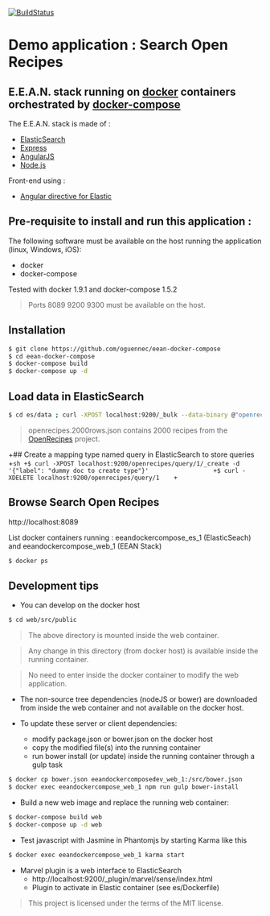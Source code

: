 [![BuildStatus](https://travis-ci.org/oguennec/eean-docker-compose.svg?branch=master)](https://travis-ci.org/oguennec/eean-docker-compose)

# Demo application : Search Open Recipes
## E.E.A.N. stack running on [docker] containers orchestrated by [docker-compose]

The E.E.A.N. stack is made of :
   - [ElasticSearch]
   - [Express]
   - [AngularJS]
   - [Node.js]

Front-end using :
   - [Angular directive for Elastic]

## Pre-requisite to install and run this application :
The following software must be available on the host running the application (linux, Windows, iOS):
   * docker
   * docker-compose

Tested with docker 1.9.1 and docker-compose 1.5.2
> Ports 8089 9200 9300 must be available on the host.

## Installation
```sh
$ git clone https://github.com/oguennec/eean-docker-compose
$ cd eean-docker-compose 
$ docker-compose build
$ docker-compose up -d
```

## Load data in ElasticSearch
```sh
$ cd es/data ; curl -XPOST localhost:9200/_bulk --data-binary @"openrecipes.2000rows.json"
```
>openrecipes.2000rows.json contains 2000 recipes from the [OpenRecipes] project.

+## Create a mapping type named query in ElasticSearch to store queries
+```sh
+$ curl -XPOST localhost:9200/openrecipes/query/1/_create -d '{"label": "dummy doc to create type"}'                 
+$ curl -XDELETE localhost:9200/openrecipes/query/1   
+```

## Browse Search Open Recipes
http://localhost:8089

List docker containers running : eeandockercompose_es_1 (ElasticSeach) and eeandockercompose_web_1 (EEAN Stack)
```sh
$ docker ps
```

## Development tips
* You can develop on the docker host
```sh
$ cd web/src/public
```
> The above directory is mounted inside the web container.

> Any change in this directory (from docker host) is available inside the running container.

> No need to enter inside the docker container to modify the web application.

* The non-source tree dependencies (nodeJS or bower) are downloaded from inside the web container and not available on the docker host.

* To update these server or client dependencies:
   - modify package.json or bower.json on the docker host
   - copy the modified file(s) into the running container
   - run bower install (or update) inside the running container through a gulp task
```sh
$ docker cp bower.json eeandockercomposedev_web_1:/src/bower.json
$ docker exec eeandockercompose_web_1 npm run gulp bower-install
```

* Build a new web image and replace the running web container:
```sh
$ docker-compose build web
$ docker-compose up -d web
```
* Test javascript with Jasmine in Phantomjs by starting Karma like this
```sh
$ docker exec eeandockercompose_web_1 karma start
```

* Marvel plugin is a web interface to ElasticSearch
  - http://localhost:9200/_plugin/marvel/sense/index.html
  - Plugin to activate in  Elastic container (see es/Dockerfile)

[docker]: <https://www.docker.com>
[docker-compose]: <https://docs.docker.com/compose>
[Node.js]: <https://nodejs.org/en/>
[Express]: <http://expressjs.com>
[AngularJS]: <https://angularjs.org>
[Angular directive for Elastic]: <https://github.com/dncrews/angular-elastic-builder>
[Material Design for Bootstrap]: <http://fezvrasta.github.io/bootstrap-material-design/bootstrap-elements.html>
[Angular directive for json pretty display]: https://github.com/darul75/ng-prettyjson
[ElasticSearch]: <https://www.elastic.co/products/elasticsearch>
[OpenRecipes]: <https://github.com/fictivekin/openrecipes>

> This project is licensed under the terms of the MIT license.
